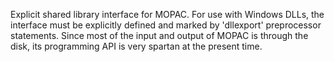 Explicit shared library interface for MOPAC. For use with Windows DLLs, the interface must be explicitly
defined and marked by 'dllexport' preprocessor statements. Since most of the input and output of MOPAC is
through the disk, its programming API is very spartan at the present time.
